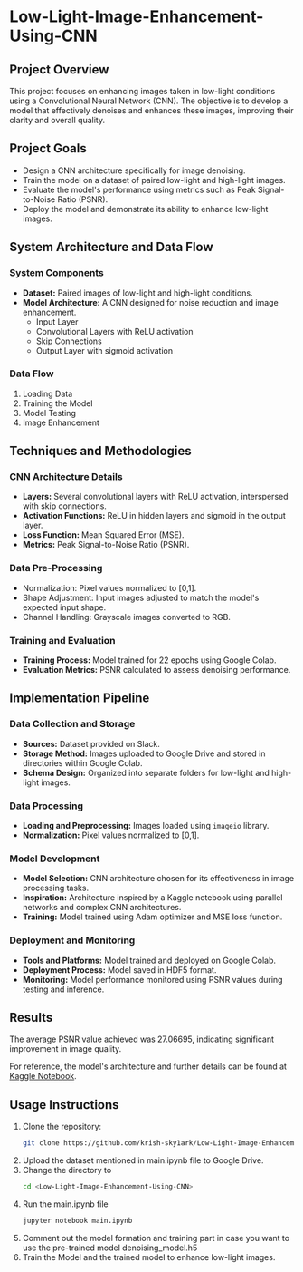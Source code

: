 # Low-Light-Image-Enhancement-Using-CNN

## Project Overview

This project focuses on enhancing images taken in low-light conditions using a Convolutional Neural Network (CNN). The objective is to develop a model that effectively denoises and enhances these images, improving their clarity and overall quality.

## Project Goals

- Design a CNN architecture specifically for image denoising.
- Train the model on a dataset of paired low-light and high-light images.
- Evaluate the model's performance using metrics such as Peak Signal-to-Noise Ratio (PSNR).
- Deploy the model and demonstrate its ability to enhance low-light images.

## System Architecture and Data Flow

### System Components

- **Dataset:** Paired images of low-light and high-light conditions.
- **Model Architecture:** A CNN designed for noise reduction and image enhancement.
  - Input Layer
  - Convolutional Layers with ReLU activation
  - Skip Connections
  - Output Layer with sigmoid activation

### Data Flow

1. Loading Data
2. Training the Model
3. Model Testing
4. Image Enhancement

## Techniques and Methodologies

### CNN Architecture Details

- **Layers:** Several convolutional layers with ReLU activation, interspersed with skip connections.
- **Activation Functions:** ReLU in hidden layers and sigmoid in the output layer.
- **Loss Function:** Mean Squared Error (MSE).
- **Metrics:** Peak Signal-to-Noise Ratio (PSNR).

### Data Pre-Processing

- Normalization: Pixel values normalized to [0,1].
- Shape Adjustment: Input images adjusted to match the model's expected input shape.
- Channel Handling: Grayscale images converted to RGB.

### Training and Evaluation

- **Training Process:** Model trained for 22 epochs using Google Colab.
- **Evaluation Metrics:** PSNR calculated to assess denoising performance.

## Implementation Pipeline

### Data Collection and Storage

- **Sources:** Dataset provided on Slack.
- **Storage Method:** Images uploaded to Google Drive and stored in directories within Google Colab.
- **Schema Design:** Organized into separate folders for low-light and high-light images.

### Data Processing

- **Loading and Preprocessing:** Images loaded using `imageio` library.
- **Normalization:** Pixel values normalized to [0,1].

### Model Development

- **Model Selection:** CNN architecture chosen for its effectiveness in image processing tasks.
- **Inspiration:** Architecture inspired by a Kaggle notebook using parallel networks and complex CNN architectures.
- **Training:** Model trained using Adam optimizer and MSE loss function.

### Deployment and Monitoring

- **Tools and Platforms:** Model trained and deployed on Google Colab.
- **Deployment Process:** Model saved in HDF5 format.
- **Monitoring:** Model performance monitored using PSNR values during testing and inference.

## Results

The average PSNR value achieved was 27.06695, indicating significant improvement in image quality.

For reference, the model's architecture and further details can be found at [Kaggle Notebook](https://www.kaggle.com/code/basu369victor/low-light-image-enhancement-with-cnn).

## Usage Instructions

1. Clone the repository:
   ```bash
   git clone https://github.com/krish-sky1ark/Low-Light-Image-Enhancement-Using-CNN

2. Upload the dataset mentioned in main.ipynb file to Google Drive.
3. Change the directory to
   ```bash
   cd <Low-Light-Image-Enhancement-Using-CNN>
5. Run the main.ipynb file
   ```bash
   jupyter notebook main.ipynb
7. Comment out the model formation and training part in case you want to use the pre-trained model denoising_model.h5
8. Train the Model and the trained model to enhance low-light images.
